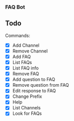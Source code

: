 ### FAQ Bot


## Todo

Commands: 

- [X] Add Channel
- [X] Remove Channel
- [X] Add FAQ
- [X] List FAQs
- [X] List FAQ info
- [X] Remove FAQ
- [X] Add question to FAQ
- [X] Remove question from FAQ
- [X] Edit response to FAQ
- [X] Change Prefix
- [X] Help
- [X] List Channels
- [X] Look for FAQs
